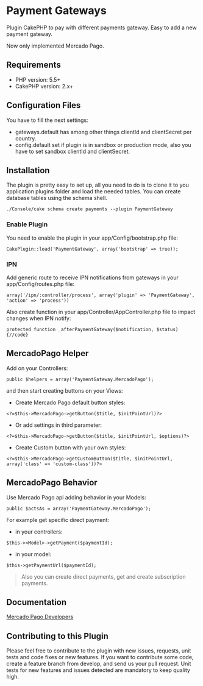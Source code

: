 # Payment Gateways

Plugin CakePHP to pay with different payments gateway. Easy to add a new payment gateway.

Now only implemented Mercado Pago.

## Requirements
  
* PHP version: 5.5+
* CakePHP version: 2.x+

## Configuration Files

You have to fill the next settings:
* gateways.default has among other things clientId and clientSecret per country.
* config.default set if plugin is in sandbox or production mode, also you have to set sandbox clientId and clientSecret.

## Installation

The plugin is pretty easy to set up, all you need to do is to clone it to you application plugins folder and load the needed tables. You can create database tables using the schema shell.

`./Console/cake schema create payments --plugin PaymentGateway`

### Enable Plugin

You need to enable the plugin in your app/Config/bootstrap.php file:

`CakePlugin::load('PaymentGateway', array('bootstrap' => true));`

### IPN

Add generic route to receive IPN notifications from gateways in your app/Config/routes.php file:

`array('/ipn/:controller/process', array('plugin' => 'PaymentGateway', 'action' => 'process'))`

Also create function in your app/Controller/AppController.php file to impact changes when IPN notify:

`protected function _afterPaymentGateway($notification, $status) {//code}`

## MercadoPago Helper

Add on your Controllers:

`public $helpers = array('PaymentGateway.MercadoPago');`

and then start creating buttons on your Views:

* Create Mercado Pago default button styles:

`<?=$this->MercadoPago->getButton($title, $initPointUrl)?>`

* Or add settings in third parameter:

`<?=$this->MercadoPago->getButton($title, $initPointUrl, $options)?>`

* Create Custom button with your own styles:

`<?=$this->MercadoPago->getCustomButton($title, $initPointUrl, array('class' => 'custom-class'))?>`

## MercadoPago Behavior

Use Mercado Pago api adding behavior in your Models:

`public $actsAs = array('PaymentGateway.MercadoPago');`

For example get specific direct payment:

* in your controllers:

`$this-><Model>->getPayment($paymentId);`

* in your model:

`$this->getPaymentUrl($paymentId);`

> Also you can create direct payments, get and create subscription payments.

## Documentation

[Mercado Pago Developers](https://www.google.com.ar/url?sa=t&rct=j&q=&esrc=s&source=web&cd=2&cad=rja&ved=0CEMQjBAwAQ&url=https%3A%2F%2Fdevelopers.mercadopago.com%2F&ei=3zkOU769JIWIkQfC7YDwBg&usg=AFQjCNFc6Jp6kfVtc5LWNyTFC0C5Kv06AQ&sig2=7MS0Pj51kcI36nfsgo7MQg&bvm=bv.61965928,d.eW0)

## Contributing to this Plugin

Please feel free to contribute to the plugin with new issues, requests, unit tests and code fixes or new features. If you want to contribute some code, create a feature branch from develop, and send us your pull request. Unit tests for new features and issues detected are mandatory to keep quality high.
